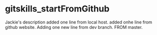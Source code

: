 # gitskills_startFromGithub
Jackie's description
added one line from local host.
added onhe line from github website.
Adding one new line from dev branch. FROM master.

